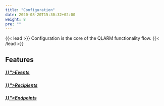 ```yaml
---
title: "Configuration"
date: 2020-08-20T15:30:32+02:00
weight: 8
pre: ""
---
```


{{< lead >}}
Configuration is the core of the QLARM functionality flow. 
{{< /lead >}}

## Features


<div class="row py-4 mb">
	<div class="col-md-4" >
		<div class="card d-flex border-0">
            <div class="card-img-top mt-4">
                <span class="fas fa-certificate fa-4x text-secondary"></span>
            </div>
			<div class="card-body">
				<h5 class="card-title">
					<a href="{{< ref "/content/configuration/events/_index.md" >}}">Events</a>
				</h5>
			</div>
		</div>
	</div>
    <div class="col-md-4">
		<div class="card d-flex border-0">
            <div class="card-img-top mt-4">
                <span class="far fa-address-book fa-4x text-secondary"></span>
            </div>
			<div class="card-body">
				<h5 class="card-title">
					<a href="{{< ref "/content/configuration/recipients/_index.md" >}}">Recipients</a>
				</h5>
			</div>
		</div>
	</div>
    <div class="col-md-4">
		<div class="card d-flex border-0">
            <div class="card-img-top mt-4">
                <span class="far fa-dot-circle fa-4x text-secondary"></span>
            </div>
			<div class="card-body">
				<h5 class="card-title">
					<a href="{{< ref "/content/configuration/endpoints/_index.md" >}}">Endpoints</a>
				</h5>
			</div>
		</div>
	</div>
</div>



